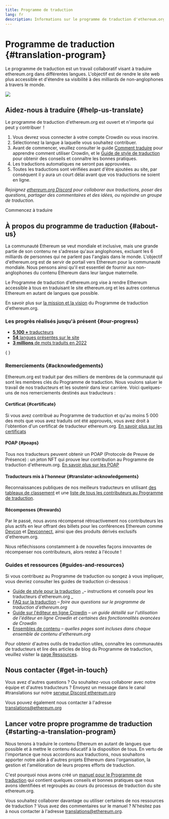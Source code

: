 ```yaml
---
title: Programme de traduction
lang: fr
description: Informations sur le programme de traduction d'ethereum.org
---
```


# Programme de traduction \{#translation-program}

Le programme de traduction est un travail collaboratif visant à traduire ethereum.org dans différentes langues. L'objectif est de rendre le site web plus accessible et d'étendre sa visibilité à des milliards de non-anglophones à travers le monde.

![](./enterprise-eth.png)

## Aidez-nous à traduire \{#help-us-translate}

Le programme de traduction d'ethereum.org est ouvert et n'importe qui peut y contribuer  !

1. Vous devrez vous connecter à votre compte Crowdin ou vous inscrire.
2. Sélectionnez la langue à laquelle vous souhaitez contribuer.
3. Avant de commencer, veuillez consulter le guide [Comment traduire](/contributing/translation-program/how-to-translate/) pour apprendre comment utiliser Crowdin, et le [Guide de style de traduction](/contributing/translation-program/translators-guide/) pour obtenir des conseils et connaître les bonnes pratiques.
4. Les traductions automatiques ne seront pas approuvées.
5. Toutes les traductions sont vérifiées avant d'être ajoutées au site, par conséquent il y aura un court délai avant que vos traductions ne soient en ligne.

_Rejoignez [ethereum.org Discord](/discord/) pour collaborer aux traductions, poser des questions, partager des commentaires et des idées, ou rejoindre un groupe de traduction._

<ButtonLink to="https://crowdin.com/project/ethereum-org/">
  Commencez à traduire
</ButtonLink>

## À propos du programme de traduction \{#about-us}

La communauté Ethereum se veut mondiale et inclusive, mais une grande partie de son contenu ne s'adresse qu'aux anglophones, excluant les 6 milliards de personnes qui ne parlent pas l'anglais dans le monde. L'objectif d'ethereum.org est de servir de portail vers Ethereum pour la communauté mondiale. Nous pensons ainsi qu'il est essentiel de fournir aux non-anglophones du contenu Ethereum dans leur langue maternelle.

Le Programme de traduction d'ethereum.org vise à rendre Ethereum accessible à tous en traduisant le site ethereum.org et les autres contenus Ethereum en autant de langues que possible.

En savoir plus sur [la mission et la vision](/contributing/translation-program/mission-and-vision) du Programme de traduction d'ethereum.org.

### Les progrès réalisés jusqu'à présent \{#our-progress}

- [**5,100 +** traducteurs](/contributing/translation-program/contributors/)
- [**54** langues présentes sur le site](/languages/)
- [**3 millions** de mots traduits en 2022](/contributing/translation-program/acknowledgements/)

{
<TranslationChartImage />
}

### Remerciements \{#acknowledgements}

Ethereum.org est traduit par des milliers de membres de la communauté qui sont les membres clés du Programme de traduction. Nous voulons saluer le travail de nos traducteurs et les soutenir dans leur carrière. Voici quelques-uns de nos remerciements destinés aux traducteurs :

#### Certificat \{#certificate}

Si vous avez contribué au Programme de traduction et qu'au moins 5 000 des mots que vous avez traduits ont été approuvés, vous avez droit à l'obtention d'un certificat de traducteur ethereum.org. [En savoir plus sur les certificats](/contributing/translation-program/acknowledgements/#certificate)

#### POAP \{#poaps}

Tous nos traducteurs peuvent obtenir un POAP (Protocole de Preuve de Présence) : un jeton NFT qui prouve leur contribution au Programme de traduction d'ethereum.org. [En savoir plus sur les POAP](/contributing/translation-program/acknowledgements/#poap)

#### Traducteurs mis à l'honneur \{#translator-acknowledgements}

Reconnaissances publiques de nos meilleurs traducteurs en utilisant [des tableaux de classement](/contributing/translation-program/acknowledgements/) et une [liste de tous les contributeurs au Programme de traduction](/contributing/translation-program/contributors/).

#### Récompenses \{#rewards}

Par le passé, nous avons récompensé rétroactivement nos contributeurs les plus actifs en leur offrant des billets pour les conférences Ethereum comme [Devcon](https://devcon.org/en/) et [Devconnect](https://devconnect.org/), ainsi que des produits dérivés exclusifs d'ethereum.org.

Nous réfléchissons constamment à de nouvelles façons innovantes de récompenser nos contributeurs, alors restez à l'écoute !

### Guides et ressources \{#guides-and-resources}

Si vous contribuez au Programme de traduction ou songez à vous impliquer, vous devriez consulter les guides de traduction ci-dessous :

- [Guide de style pour la traduction](/contributing/translation-program/translators-guide/) _– instructions et conseils pour les traducteurs d'ethereum.org _
- [FAQ sur la traduction](/contributing/translation-program/faq/) _– foire aux questions sur le programme de traduction d'ethereum.org_
- [Guide sur l'éditeur en ligne Crowdin](https://support.crowdin.com/online-editor/) _– un guide détaillé sur l'utilisation de l'éditeur en ligne Crowdin et certaines des fonctionnalités avancées de Crowdin_
- [Ensembles de contenu](/contributing/translation-program/content-buckets/) _– quelles pages sont incluses dans chaque ensemble de contenu d'ethereum.org_

Pour obtenir d'autres outils de traduction utiles, connaître les communautés de traducteurs et lire des articles de blog du Programme de traduction, veuillez visiter la [page Ressources](/contributing/translation-program/resources/).

## Nous contacter \{#get-in-touch}

Vous avez d'autres questions ? Ou souhaitez-vous collaborer avec notre équipe et d'autres traducteurs ? Envoyez un message dans le canal #translations sur notre [serveur Discord ethereum.org](https://discord.gg/ethereum-org)

Vous pouvez également nous contacter à l'adresse translations@ethereum.org

## Lancer votre propre programme de traduction \{#starting-a-translation-program}

Nous tenons à traduire le contenu Ethereum en autant de langues que possible et à mettre le contenu éducatif à la disposition de tous. En vertu de l'importance que nous accordons aux traductions, nous souhaitons apporter notre aide à d'autres projets Ethereum dans l'organisation, la gestion et l'amélioration de leurs propres efforts de traduction.

C'est pourquoi nous avons créé un [manuel pour le Programme de traduction](/contributing/translation-program/playbook/) qui contient quelques conseils et bonnes pratiques que nous avons identifiées et regroupés au cours du processus de traduction du site ethereum.org.

Vous souhaitez collaborer davantage ou utiliser certaines de nos ressources de traduction ? Vous avez des commentaires sur le manuel ? N'hésitez pas à nous contacter à l'adresse translations@ethereum.org.
